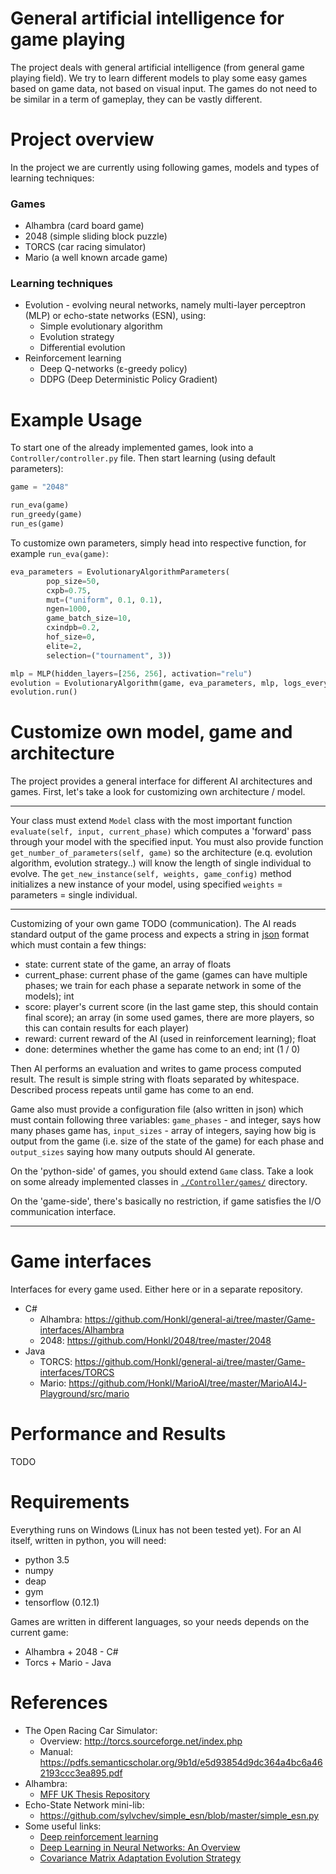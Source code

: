# General artificial intelligence for game playing
The project deals with general artificial intelligence (from general game playing field). We try to learn different models to play some easy games based on game data, not based on visual input. The games do not need to be similar in a term of gameplay, they can be vastly different.

# Project overview
In the project we are currently using following games, models and types of learning techniques:
### Games
* Alhambra (card board game)
* 2048 (simple sliding block puzzle)
* TORCS (car racing simulator)
* Mario (a well known arcade game)

### Learning techniques
* Evolution - evolving neural networks, namely multi-layer perceptron (MLP) or echo-state networks (ESN), using:
    * Simple evolutionary algorithm
    * Evolution strategy
    * Differential evolution
* Reinforcement learning
    * Deep Q-networks (ε-greedy policy)
    * DDPG (Deep Deterministic Policy Gradient)

# Example Usage
To start one of the already implemented games, look into a `Controller/controller.py` file. Then start learning
(using default parameters):
```python
game = "2048"

run_eva(game)
run_greedy(game)
run_es(game)
```
To customize own parameters, simply head into respective function, for example `run_eva(game)`:

```python
eva_parameters = EvolutionaryAlgorithmParameters(
        pop_size=50,
        cxpb=0.75,
        mut=("uniform", 0.1, 0.1),
        ngen=1000,
        game_batch_size=10,
        cxindpb=0.2,
        hof_size=0,
        elite=2,
        selection=("tournament", 3))

mlp = MLP(hidden_layers=[256, 256], activation="relu")
evolution = EvolutionaryAlgorithm(game, eva_parameters, mlp, logs_every=100, max_workers=8)
evolution.run()
```

# Customize own model, game and architecture
The project provides a general interface for different AI architectures and games. First, let's take a look for customizing own architecture / model.
***
Your class must extend `Model` class with the most important function `evaluate(self, input, current_phase)` which computes a 'forward' pass through your model with the specified input. You must also provide function `get_number_of_parameters(self, game)` so the architecture (e.q. evolution algorithm, evolution strategy..) will know the length of single individual to evolve. The `get_new_instance(self, weights, game_config)` method initializes a new instance of your model, using specified `weights` = parameters = single individual.
***
Customizing of your own game TODO (communication).
The AI reads standard output of the game process and expects a string in [json](https://cs.wikipedia.org/wiki/JavaScript_Object_Notation) format which must contain a few things:
* state: current state of the game, an array of floats
* current_phase: current phase of the game (games can have multiple phases; we train for each phase a separate network in some of the models); int
* score: player's current score (in the last game step, this should contain final score); an array (in some used games, there are more players, so this can contain results for each player)
* reward: current reward of the AI (used in reinforcement learning); float
* done: determines whether the game has come to an end; int (1 / 0)
 
Then AI performs an evaluation and writes to game process computed result. The result is simple string with floats separated by whitespace. Described process repeats until game has come to an end.

Game also must provide a configuration file (also written in json) which must contain following three variables: `game_phases` - and integer, says how many phases game has, `input_sizes` - array of integers, saying how big is output from the game (i.e. size of the state of the game) for each phase and `output_sizes` saying how many outputs should AI generate.

On the 'python-side' of games, you should extend `Game` class. Take a look on some already implemented classes in [`./Controller/games/`](https://github.com/Honkl/general-ai/tree/master/Controller/games) directory.

On the 'game-side', there's basically no restriction, if game satisfies the I/O communication interface.
***

# Game interfaces
Interfaces for every game used. Either here or in a separate repository.
- C#
    - Alhambra: https://github.com/Honkl/general-ai/tree/master/Game-interfaces/Alhambra
    - 2048: https://github.com/Honkl/2048/tree/master/2048
- Java
    - TORCS: https://github.com/Honkl/general-ai/tree/master/Game-interfaces/TORCS
    - Mario: https://github.com/Honkl/MarioAI/tree/master/MarioAI4J-Playground/src/mario

# Performance and Results
TODO

# Requirements
Everything runs on Windows (Linux has not been tested yet). For an AI itself, written in python, you will need:
* python 3.5
* numpy
* deap
* gym
* tensorflow (0.12.1)

Games are written in different languages, so your needs depends on the current game:
* Alhambra + 2048 - C#
* Torcs + Mario - Java

# References
- The Open Racing Car Simulator:
    - Overview: http://torcs.sourceforge.net/index.php
    - Manual: https://pdfs.semanticscholar.org/9b1d/e5d93854d9dc364a4bc6a462193ccc3ea895.pdf
- Alhambra:
    - [MFF UK Thesis Repository](https://is.cuni.cz/webapps/zzp/detail/152723/23205131/?q=%7B%22______searchform___search%22%3A%22alhambra%22%2C%22______searchform___butsearch%22%3A%22Vyhledat%22%2C%22PNzzpSearchListbasic%22%3A1%7D&lang=cs)
- Echo-State Network mini-lib:
    - https://github.com/sylvchev/simple_esn/blob/master/simple_esn.py
- Some useful links:
    - [Deep reinforcement learning](https://storage.googleapis.com/deepmind-data/assets/papers/DeepMindNature14236Paper.pdf)
    - [Deep Learning in Neural Networks: An Overview](https://arxiv.org/pdf/1404.7828v4.pdf)
    - [Covariance Matrix Adaptation Evolution Strategy](https://en.wikipedia.org/wiki/CMA-ES)